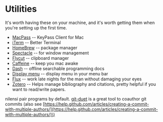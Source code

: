 # Utilities

It's worth having these on your machine, and it's worth getting them when you're setting up the first time.

*  [MacPass](https://github.com/MacPass/MacPass) -- KeyPass Client for Mac
*  [iTerm](https://www.iterm2.com/) -- Better Terminal
*  [HomeBrew](https://brew.sh/) -- package manager
*  [Spectacle](https://www.spectacleapp.com/) -- for window management
*  [Flycut](https://itunes.apple.com/in/app/flycut-clipboard-manager/) -- clipboard manager
*  [Caffeine](http://lightheadsw.com/caffeine/) -- keep you mac awake
*  [Dash](https://kapeli.com/dash) -- offline searchable programming docs
*  [Display menu](http://displaymenu.milchimgemuesefach.de/) -- display menu in your menu bar
*  [Flux](https://justgetflux.com/) -- work late nights for the man without damaging your eyes
*  [Zotero](https://www.zotero.org/download/) -- Helps manage bibliography and citations, pretty helpful if you want to read/write papers.

nilensi pair programs by default. [git-duet](https://github.com/git-duet/git-duet) is a great tool to coauthor git commits \(also see [https://help.github.com/articles/creating-a-commit-with-multiple-authors/](https://help.github.com/articles/creating-a-commit-with-multiple-authors/)\)

